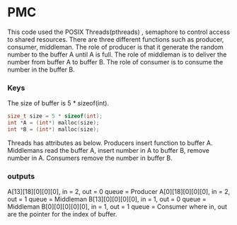 # PMC

This code used the POSIX Threads(pthreads) , semaphore to control access to shared resources. There are three different functions such as producer, consumer, middleman. The role of producer is that it generate the random number to the buffer A until A is full. The role of middleman is to deliver the number from buffer A to buffer B. The role of consumer is to consume the number in the buffer B.

### Keys
The size of buffer is 5 * sizeof(int).
```c
size_t size = 5 * sizeof(int);
int *A = (int*) malloc(size);
int *B = (int*) malloc(size);
```

Threads has attributes as below.
Producers insert function to buffer A.
Middlemans read the buffer A, insert number in A to buffer B, remove number in A.
Consumers remove the number in buffer B.


### outputs
A[13][18][0][0][0], in = 2, out = 0 queue = Producer
A[0][18][0][0][0], in = 2, out = 1 queue = Middleman
B[13][0][0][0][0], in = 1, out = 0 queue = Middleman
B[0][0][0][0][0], in = 1, out = 1 queue = Consumer
where in, out are the pointer for the index of buffer.
